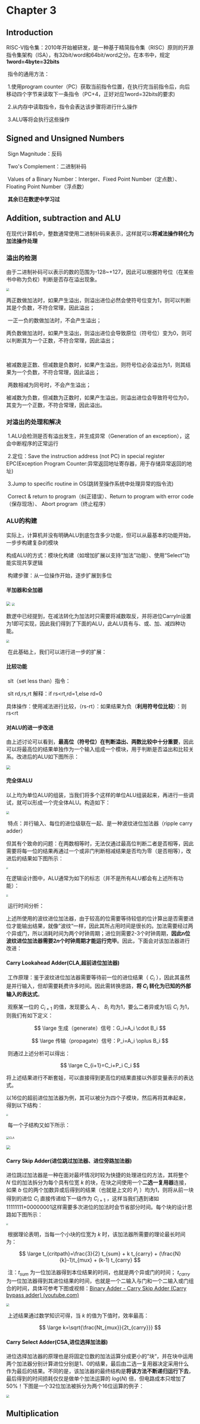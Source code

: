 # Chapter 3

## Introduction

​		RISC-V指令集：2010年开始被研发，是一种基于精简指令集（RISC）原则的开源指令集架构（ISA），有32bit/word和64bit/word之分。在本书中，规定   **1word=4byte=32bits**

​		指令的通用方法：

​			1.使用program counter（PC）获取当前指令位置，在执行完当前指令后，向后移动四个字节来读取下一条指令（PC+4，正好对应1word=32bits的要求)

​			2.从内存中读取指令，指令会表达该步骤将进行什么操作

​			3.ALU等将会执行这些操作

## Signed and Unsigned Numbers

​		Sign Magnitude：反码

​		Two's Complement：二进制补码

​		Values of a Binary Number：Interger、Fixed Point Number（定点数）、Floating Point Number（浮点数）

​		**其余已在数逻中学习过**

## Addition, subtraction and ALU

​		在现代计算机中，整数通常使用二进制补码来表示，这样就可以**将减法操作转化为加法操作处理**

### 	溢出的检测

​			由于二进制补码可以表示的数的范围为-128~+127，因此可以根据符号位（在某些书中称为负权）判断是否存在溢出现象。

<img src="https://raw.githubusercontent.com/hanzk6/Pictures/main/image-20240927113021340.png?token=BF3QKB3ZCJT2AZVGRBNY5P3G7DRPY" style="zoom:50%;" />

​			两正数做加法时，如果产生溢出，则溢出进位必然会使符号位变为1，则可以判断其是个负数，不符合常理，因此溢出；

​			一正一负的数做加法时，不会产生溢出；

​			两负数做加法时，如果产生溢出，则溢出进位会导致原位（符号位）变为0，则可以判断其为一个正数，不符合常理，因此溢出；

​			

​			被减数是正数、但减数是负数时，如果产生溢出，则符号位必会溢出为1，则其结果为一个负数，不符合常理，因此溢出；

​			两数相减为同号时，不会产生溢出；

​			被减数为负数，但减数为正数时，如果产生溢出，则溢出进位会导致符号位为0，其变为一个正数，不符合常理，因此溢出。

### 	对溢出的处理和解决

​			1.ALU会检测是否有溢出发生，并生成异常（Generation of an exception），这会中断程序的正常运行

​			2.定位：Save the instruction address (not PC) in special register EPC(Exception Program Counter:异常返回地址寄存器，用于存储异常返回的地址)

​			3.Jump to specific routine in OS(跳转至操作系统中处理异常的指令流)

​				Correct & return to program（纠正错误）、Return to program with error code （保存现场）、 Abort program（终止程序）

### 	ALU的构建

​			实际上，计算机并没有明确ALU到底包含多少功能，但可以从最基本的功能开始，一步步构建复杂的模块

​			构成ALU的方式：模块化构建（如增加扩展以支持“加法”功能）、使用“Select”功能实现共享逻辑

​			构建步骤：从一位操作开始，逐步扩展到多位

#### 			半加器和全加器

<img src="https://raw.githubusercontent.com/hanzk6/Pictures/main/image-20240927143410600.png?token=BF3QKBY5PSEGFSNBW2IKPD3G7DRQE" style="zoom:67%;" />

<img src="https://raw.githubusercontent.com/hanzk6/Pictures/main/image-20240927143445388.png?token=BF3QKB6YNYU473SXISQZJVDG7DRQQ" style="zoom:50%;" />

​			数逻中已经提到，在减法转化为加法时只需要将减数取反，并将进位CarryIn设置为1即可实现，因此我们得到了下面的ALU，此ALU具有与、或、加、减四种功能。

<img src="https://raw.githubusercontent.com/hanzk6/Pictures/main/image-20240927150107700.png?token=BF3QKB52NBSYMMYKFBU4GRTG7DRQ4" style="zoom:50%;" />

​			在此基础上，我们可以进行进一步的扩展：

#### 		比较功能

​			slt（set less than）指令：

​				slt rd,rs,rt 解释：if rs<rt,rd=1,else rd=0

​			具体操作：使用减法进行比较，（rs-rt）：如果结果为负（**利用符号位比较**）：则rs<rt

#### 		对ALU的进一步改进

​				由上述讨论可以看到，**最高位（符号位）在判断溢出、两数比较中十分重要**，因此可以将最高位的结果单独作为一个输入组成一个模块，用于判断是否溢出和比较关系。改进后的ALU如下图所示：

<img src="https://raw.githubusercontent.com/hanzk6/Pictures/main/image-20240927162845728.png?token=BF3QKB3HPKFW73HTRQP7WD3G7DRRM" style="zoom:67%;" />

#### 		完全体ALU

​			以上均为单位ALU的组装，当我们将多个这样的单位ALU组装起来，再进行一些调试，就可以形成一个完全体ALU。构造如下：

<img src="https://raw.githubusercontent.com/hanzk6/Pictures/main/image-20240927202011555.png?token=BF3QKBZYCJ3LZPTEGY3HHCDG7DRR2" style="zoom:50%;" />

​			特点：并行输入、每位的进位级联在一起、是一种波纹进位加法器（ripple carry adder）

​			但其有个致命的问题：在两数相等时，无法仅通过最高位判断二者是否相等，因此需要将每一位的结果再通过一个或非门判断相减结果是否均为零（是否相等），改进后的结果如下图所示：

<img src="https://raw.githubusercontent.com/hanzk6/Pictures/main/image-20240927202735169.png?token=BF3QKBZKIFITKKTHS2EZVYTG7DRSW" style="zoom:33%;" />

​		在逻辑设计图中，ALU通常为如下的标志（并不是所有ALU都会有上述所有功能）：

<img src="https://raw.githubusercontent.com/hanzk6/Pictures/main/image-20240927203842211.png?token=BF3QKB7QZNWSJS6QLDEFOGDG7DRTE" style="zoom:33%;" />

​		运行时间分析：

​			上述所使用的波纹进位加法器，由于较高的位需要等待较低的位计算出是否需要进位才能输出结果，就像”波纹“一样，因此其所占用时间是很长的。加法需要经过两个异或门，所以消耗时间为两个时钟周期；进位则需要2-3个时钟周期，**因此n位波纹进位加法器需要$2n$个时钟周期才能运行完毕**。因此，下面会对该加法器进行改进：

#### 	Carry Lookahead Adder(CLA,超前进位加法器)

​		工作原理：鉴于波纹进位加法器需要等待前一位的进位结果（ $C_i$ ），因此其虽然是并行输入，但却需要耗费许多时间。因此需转换思路，**将 $C_i$ 转化为已知的外部输入的表达式**。

​		观察某一位的 $C_{i+1}$ 的值，发现要么  $A_i$ 、 $B_i$ 均为1，要么二者异或为1后 $C_i$ 为1，则我们有如下定义：

$$
\large 生成（generate）信号：G_i=A_i \cdot B_i
$$

$$
\large 传输（propagate）信号：P_i=A_i \oplus B_i
$$

​		则通过上述分析可以得出：

$$
\large C_{i+1}=C_i+P_i C_i
$$

​		将上述结果进行不断套娃，可以直接得到更高位的结果直接以外部变量表示的表达式。

​		以16位的超前进位加法器为例，其可以被分为四个子模块，然后再将其串起来，得到以下结构：

<img src="https://raw.githubusercontent.com/hanzk6/Pictures/main/image-20240928143950552.png?token=BF3QKBZG7DUBUOJ5ZAAUTU3G7DRTW" style="zoom:33%;" />

​		每一个子结构又如下所示：

​	<img src="https://img-blog.csdnimg.cn/be825dbc23da4e57a4289d34ba30a76d.png" alt="CLA" style="zoom:50%;" />

<img src="https://raw.githubusercontent.com/hanzk6/Pictures/main/image-20240928144050505.png?token=BF3QKBZDHVSPK2TIFITDIBTG7DRUC" style="zoom:67%;" />

#### 	Carry Skip Adder(进位跳过加法器、进位旁路加法器)

​		进位跳过加法器是一种在面对最坏情况时较为快捷的处理进位的方法，其将整个 $N$ 位的加法拆分为每个具有位宽 $k$ 的块，在块之间使用一个**二选一复用器**连接，如果 $b$ 位的两个加数异或后得到的结果（也就是上文的 $P_i$ ）均为1，则将从前一块得到的进位 $C_i$ 直接传递给下一级作为 $C_{i+1}$ ，这样当我们遇到诸如11111111+00000001这样需要多次进位的加法时会节省部分时间。每个块的设计思路如下图所示：

<img src="https://raw.githubusercontent.com/hanzk6/Pictures/main/image-20240928150232998.png?token=BF3QKB4Z7DJZ44J33O5WPC3G7DRUU" style="zoom:33%;" />

​		根据理论表明，当每一个小块的位宽为 $k$ 时，该加法器所需要的理论最长时间为：


$$
\large t_{critpath}=\frac{3}{2} t_{sum} + k t_{carry} + (\frac{N}{k}-1)t_{mux} +  (k-1) t_{carry}
$$

​		注：$t_{sum}$ 为一位加法器得到本位结果的时间，也就是两个异或门的时间； $t_{carry}$ 为一位加法器得到其进位结果的时间，也就是一个二输入与门和一个二输入或门组合的时间，具体可参考下图或视频：[Binary Adder - Carry Skip Adder (Carry bypass adder) (youtube.com)](https://www.youtube.com/watch?v=WmIFFhJYzO0&t=355s)

<img src="https://raw.githubusercontent.com/hanzk6/Pictures/main/image-20240928151004487.png?token=BF3QKB3W4XTHXOSO3UKN4R3G7DRVG" style="zoom:50%;" />

​		上述结果通过数学知识可得，当 $k$ 的值为下值时，效率最高：

$$
\large k=\sqrt{\frac{Nt_{mux}}{2t_{carry}}}
$$

####	Carry Select Adder(CSA,进位选择加法器)

​		进位选择加法器的原理也是将固定位数的加法运算分成更小的”块“，并在块中运用两个加法器分别计算进位分别是1、0的结果，最后由二选一复用器决定采用什么作为最后的结果。不同的是，该加法器的最终结构是**将该方法不断递归运行下去**，最后得到的时间损耗仅仅是做单个加法运算的 $log(N)$ 倍，但电路成本只增加了50%！下图是一个32位加法被拆分为两个16位运算的例子：

<img src="https://raw.githubusercontent.com/hanzk6/Pictures/main/image-20240928152600170.png?token=BF3QKB7AUHU52UAQHXHUMLLG7DRVU" style="zoom:50%;" />

## Multiplication

